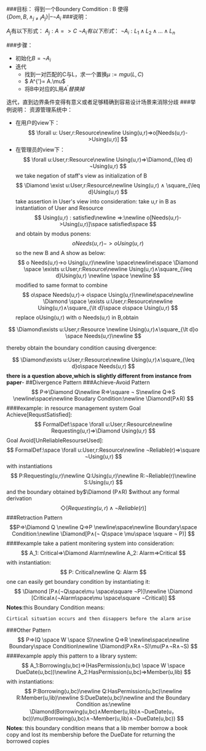 ###目标：
得到一个Boundery Comdition : B 使得			
$\lbrace{ Dom, B,∧_{j≠i} A_j }\rbrace|– ¬A_i$
###说明：

$A_j$有以下形式：
$A_j: A=>C$
$¬A_i有以下形式：$
$¬A_i: L_1 ∧ L_2∧...∧L_n$

###步骤：
+ 初始化$B=¬A_i$
+ 迭代         
  +   找到一对匹配的C与L，求一个置换$\mu:=mgu(L,C)$
  +   $ A^{'}= A.\mu$
    + 将B中对应的L用$A^{'}替换掉$

迭代，直到边界条件变得有意义或者足够精确到容易设计场景来消除分歧
###举例说明：
资源管理系统中：
+ 在用户的view下：
$$
\forall u: User,r:Resource\newline
Using(u,r)=>o[Needs(u,r)->Using(u,r)]
$$
+ 在管理员的view下：
$$
\forall u:User,r:Resource\newline
Using(u,r)=>\Diamond_{\leq d}¬Using(u,r)
$$
we take negation of staff's view as initialization of B
$$
    \Diamond \exist u:User,r:Resource\newline
    Using(u,r) ∧ \square_{\leq d}Using(u,r)
$$
take assertion in User's view into consideration:
take u,r in B as instantiation of User and Resource
$$
 Using(u,r)   : satisfied\newline
=>:\newline
o[Needs(u,r)->Using(u,r)]\space satisfied\space
$$
and obtain by modus ponens:
$$
o Needs(u,r)->o Using(u,r)
$$
so the new B and A show as below:
$$
o Needs(u,r)->o Using(u,r)\newline
\space\newline\space
\Diamond \space \exists u:User,r:Resource\newline
Using(u,r)∧\square_{\leq d}Using(u,r)
\newline \space
\newline 
$$
modified to same format to combine
$$
o\space Needs(u,r)-> o\space Using(u,r)\newline\space\newline
\Diamond \space \exists u:User,r:Resource\newline
Using(u,r)∧\square_{\lt d}\space o\space Using(u,r)
$$
replace oUsing(u,r) with o Needs(u,r) in B,obtain

$$
\Diamond\exists u:User,r:Resource
\newline
Using(u,r)∧\square_{\lt d}o \space Needs(u,r)\newline
$$

thereby obtain the boundary condition causing divergence:

$$
\Diamond\exists u:User,r:Resource\newline
Using(u,r)∧\square_{\leq d}o\space Needs(u,r)  
$$
**there is a question above,which is slightly different from instance from paper**-
##Divergence Pattern
###Achieve-Avoid Pattern
$$
P=>\Diamond Q\newline
R=>\square ¬ S\newline
Q=>S
\newline\space\newline
Boudary Condition:\newline
    \Diamond(P∧R)
$$
####example:
in resource management system
Goal Achieve[RequstSatisfied]:
$$    FormalDef:\space \forall u:User,r:Resource\newline
    Requesting(u,r)=>\Diamond Using(u,r)
$$
Goal Avoid[UnReliableResourseUsed]:
$$
FormalDef:\space \forall u:User,r:Resource\newline
¬Reliable(r)=>\square ¬Using(u,r)
$$
with instantiations
$$
P:Requesting(u,r)\newline
Q:Using(u,r)\newline
R:¬Reliable(r)\newline
S:Using(u,r)
$$
and the boundary obtained by$\Diamond (P∧R) $without any formal derivation
$$
\Diamond[Requesting(u,r)∧¬Reliable(r)]
$$
###Retraction Pattern
$$P=>\Diamond Q \newline
Q=>P
\newline\space\newline
Boundary\space Condition:\newline
    \Diamond[P∧(¬ Q\space \mu\space \square ¬ P)]
$$
####example
take a patient monitering system into consideration:
$$
A_1: Critical=>\Diamond Alarm\newline
A_2: Alarm=>Critical
$$
with instantiation:
$$
P: Critical\newline
Q: Alarm
$$
one can easily get boundary condition by instantiating it:
$$
\Diamond [P∧(¬Q\space\mu \space\square ¬P)]\newline
\Diamond [Critical∧(¬Alarm\space\mu \space\square ¬Critical)]
$$
**Notes**:this Boundary Condition means:

    Cirtical situation occurs and then disappers before the alarm arise
###Other Pattern
$$
P=>(Q \space W \space   S)\newline
Q=>R
\newline\space\newline
Boundary\space Condition\newline
\Diamond(P∧R∧¬S)\mu(P∧¬R∧¬S)
$$
####example
apply this pattern to a library system:
$$
A_1:Borrowing(u,bc)=>(HasPermission(u,bc) \space W \space   DueDate(u,bc))\newline
A_2:HasPermission(u,bc)=>Member(u,lib)
$$
 with instantiations:
$$
P:Borrowing(u,bc)\newline
Q:HasPermission(u,bc)\newline
R:Member(u,lib)\newline
S:DueDate(u,bc)\newline
and the Boundary Condition as:\newline
    \Diamond(Borrowing(u,bc)∧Member(u,lib)∧¬DueDate(u，bc))\mu(Borrowing(u,bc)∧¬Member(u,lib)∧¬DueDate(u,bc))
$$
**Notes**:
    this boundary condition means that a lib member borrow a book copy and lost its membership before the DueDate for returning the borrowed copies 